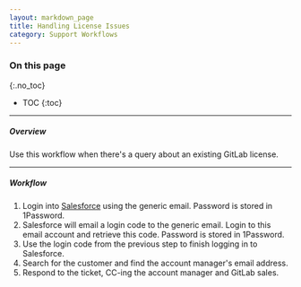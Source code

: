 ```yaml
---
layout: markdown_page
title: Handling License Issues
category: Support Workflows
---
```


### On this page
{:.no_toc}

- TOC
{:toc}

----

##### Overview

Use this workflow when there's a query about an existing GitLab license.


______________

##### Workflow

1. Login into [Salesforce](https://login.salesforce.com/index.html.md) using the generic
email. Password is stored in 1Password.
1. Salesforce will email a login code to the generic email. Login to this
email account and retrieve this code. Password is stored in 1Password.
1. Use the login code from the previous step to finish logging in to Salesforce.
1. Search for the customer and find the account manager's email address.
1. Respond to the ticket, CC-ing the account manager and GitLab sales.

